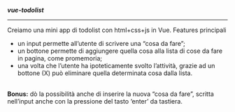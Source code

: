 <strong><i>vue-todolist</i></strong>

<hr>

<p>Creiamo una mini app di todolist con html+css+js in Vue. Features principali</p>
<ul>
<li>un input permette all’utente di scrivere una “cosa da fare”;</li>
<li>un bottone permette di aggiungere quella cosa alla lista di cose da fare in pagina, come promemoria;</li>
<li>una volta che l’utente ha ipoteticamente svolto l’attività, grazie ad un bottone (X) può eliminare quella determinata cosa dalla lista.</li>
</ul>

<br><b>Bonus:</b> dò la possibilità anche di inserire la nuova “cosa da fare”, scritta nell’input anche con la pressione del tasto ‘enter’ da tastiera.